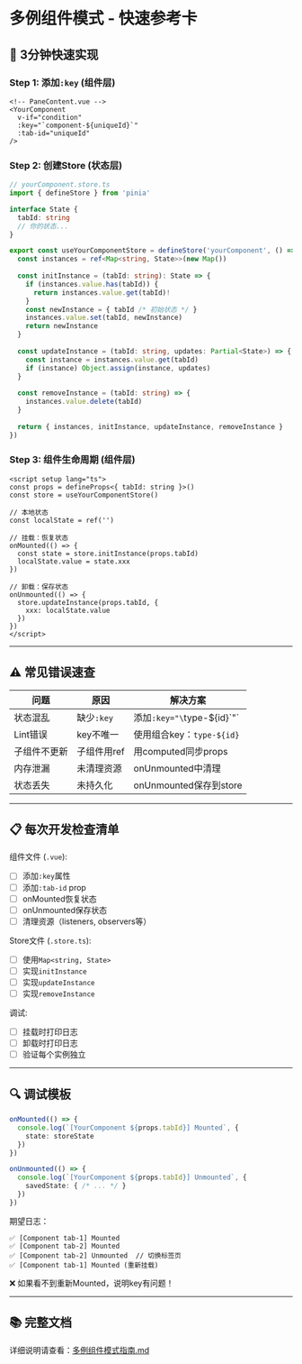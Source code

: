 # 多例组件模式 - 快速参考卡

## 🚀 3分钟快速实现

### Step 1: 添加`:key` (组件层)

```vue
<!-- PaneContent.vue -->
<YourComponent
  v-if="condition"
  :key="`component-${uniqueId}`"
  :tab-id="uniqueId"
/>
```

### Step 2: 创建Store (状态层)

```typescript
// yourComponent.store.ts
import { defineStore } from 'pinia'

interface State {
  tabId: string
  // 你的状态...
}

export const useYourComponentStore = defineStore('yourComponent', () => {
  const instances = ref<Map<string, State>>(new Map())
  
  const initInstance = (tabId: string): State => {
    if (instances.value.has(tabId)) {
      return instances.value.get(tabId)!
    }
    const newInstance = { tabId /* 初始状态 */ }
    instances.value.set(tabId, newInstance)
    return newInstance
  }
  
  const updateInstance = (tabId: string, updates: Partial<State>) => {
    const instance = instances.value.get(tabId)
    if (instance) Object.assign(instance, updates)
  }
  
  const removeInstance = (tabId: string) => {
    instances.value.delete(tabId)
  }
  
  return { instances, initInstance, updateInstance, removeInstance }
})
```

### Step 3: 组件生命周期 (组件层)

```vue
<script setup lang="ts">
const props = defineProps<{ tabId: string }>()
const store = useYourComponentStore()

// 本地状态
const localState = ref('')

// 挂载：恢复状态
onMounted(() => {
  const state = store.initInstance(props.tabId)
  localState.value = state.xxx
})

// 卸载：保存状态
onUnmounted(() => {
  store.updateInstance(props.tabId, {
    xxx: localState.value
  })
})
</script>
```

---

## ⚠️ 常见错误速查

| 问题 | 原因 | 解决方案 |
|------|------|----------|
| 状态混乱 | 缺少`:key` | 添加`:key="\`type-${id}\`"` |
| Lint错误 | key不唯一 | 使用组合key：`type-${id}` |
| 子组件不更新 | 子组件用ref | 用computed同步props |
| 内存泄漏 | 未清理资源 | onUnmounted中清理 |
| 状态丢失 | 未持久化 | onUnmounted保存到store |

---

## 📋 每次开发检查清单

组件文件 (`.vue`):
- [ ] 添加`:key`属性
- [ ] 添加`:tab-id` prop
- [ ] onMounted恢复状态
- [ ] onUnmounted保存状态
- [ ] 清理资源（listeners, observers等）

Store文件 (`.store.ts`):
- [ ] 使用`Map<string, State>`
- [ ] 实现`initInstance`
- [ ] 实现`updateInstance`
- [ ] 实现`removeInstance`

调试:
- [ ] 挂载时打印日志
- [ ] 卸载时打印日志
- [ ] 验证每个实例独立

---

## 🔍 调试模板

```typescript
onMounted(() => {
  console.log(`[YourComponent ${props.tabId}] Mounted`, {
    state: storeState
  })
})

onUnmounted(() => {
  console.log(`[YourComponent ${props.tabId}] Unmounted`, {
    savedState: { /* ... */ }
  })
})
```

期望日志：
```
✅ [Component tab-1] Mounted
✅ [Component tab-2] Mounted
✅ [Component tab-2] Unmounted  // 切换标签页
✅ [Component tab-1] Mounted (重新挂载)
```

❌ 如果看不到重新Mounted，说明key有问题！

---

## 📚 完整文档

详细说明请查看：[多例组件模式指南.md](./多例组件模式指南.md)

